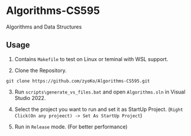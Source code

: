 # Algorithms-CS595
Algorithms and Data Structures

## Usage
1. Contains `Makefile` to test on Linux or teminal with WSL support.

2. Clone the Repository.
```
git clone https://github.com/zyoKo/Algorithms-CS595.git
```

3. Run `scripts\generate_vs_files.bat` and open `Algorithms.sln` in Visual Studio 2022.

4. Select the project you want to run and set it as StartUp Project. (`Right Click(On any projeect) -> Set As StartUp Project`)

5. Run in `Release` mode. (For better performance)
